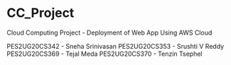 # CC_Project

Cloud Computing Project - Deployment of Web App Using AWS Cloud

PES2UG20CS342 - Sneha Srinivasan
PES2UG20CS353 - Srushti V Reddy
PES2UG20CS369 - Tejal Meda
PES2UG20CS370 - Tenzin Tsephel
